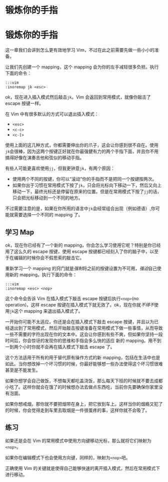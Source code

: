 # 锻炼你的手指

# 锻炼你的手指

这一章我们会讲到怎么更有效地学习 Vim，不过在此之前需要先做一些小小的准备。

让我们先创建一个 mapping，这个 mapping 会为你的左手减轻很多负担。执行下面的命令：

```
:::vim
:inoremap jk <esc> 
```

ok，现在进入插入模式然后敲击`jk`。Vim 会返回到常用模式，就像你敲击了 escape 按键一样。

在 Vim 中有很多默认的方式可以退出插入模式：

*   `<esc>`
*   `<c-c>`
*   `<c-[>`

使用上面的这几种方式，你都需要伸出你的爪子，这会让你感到很不自在。使用`jk`会很棒，因为这两个按键正好就在你最强健有力的两个手指下面，并且你不用搞得好像在演奏吉他和弦似的移动手指。

有些人可能更喜欢使用`jj`，但我更钟意`jk`，有两个原因：

*   使用两个不同的按键，你可以“滚动”你的手指而不是把同一个按键按两次。
*   如果你出于习惯在常用模式下按了`jk`，只会将光标向下移动一下，然后又向上移动一下，最终光标还是停留在原来的位置。但是在常用模式下按了`jj`的话，只会把光标移动到一个不同的地方。

不过需要注意的是，如果在你所用的语言中`jk`会经常组合出现（例如德语）,你可能就需要选择一个不同的 mapping 了。

## 学习 Map

ok，现在你已经有了一个新的 mapping，你会怎么学习使用它呢？特别是你已经用了这么久的 escape 按键，使用 escape 按键都已经刻入了你的脑子中，以至于在编辑的时候你会不假思索的敲击它。

重新学习一个 mapping 的窍门就是*强制*将之前的按键设置为不可用，*强迫*自己使用新的 mapping。执行下面的命令：

```
:::vim
:inoremap <esc> <nop> 
```

这个命令会告诉 Vim 在插入模式下敲击 escape 按键后执行`<nop>`(no operation)，这样 escape 按键在插入模式下就无效了。ok，现在你就*不得不*使用`jk`这个 mapping 来退出插入模式了。

一开始你可能不太适应，你还是会在插入模式下敲击 escape 按键，并且以为已经退出到了常用模式，然后开始敲击按键准备在常用模式下做一些事情，从而导致一些不需要的字符出现在你的文本中。这会让你感到有些不爽，但如果你坚持一段时间后，你会惊讶的发现你的思维和手指会多么快的适应 新的 mapping。用不到一到两个小时你就不会再在插入模式下敲击 escape 了。

这个方法适用于所有的用于替代原有操作方式的新 mapping，包括在生活中也是如此。当你想改掉一个坏习惯的时候，你最好能够想一些办法使得这个坏习惯很难甚至是不能发生。

如果你想学会自己做饭，不想每天都吃盖浇饭，那么每天下班的时候就不要去成都小吃了。这样你就会在饿了的时候想办法去做点东西吃，当前你先要确保你家里没有泡面。

如果你想戒烟，那你就不要把烟带在身上，把它放到车上。这样当你的烟瘾又犯了的时候，你会觉得走到车里去取烟是一件很蛋疼的事，这样你就不会吸了。

## 练习

如果还是会在 Vim 的常用模式中使用方向键移动光标，那么就将它们映射为`<nop>`。

如果你在编辑模式下也会使用方向键，同样的，映射为`<nop>`吧。

正确使用 Vim 的关键就是使得自己能够快速的离开插入模式，然后在常用模式下进行移动。